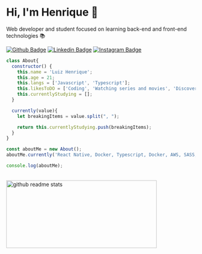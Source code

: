 # Hi, I'm Henrique :wave:

Web developer and student focused on learning back-end and front-end technologies 📚

[![Github Badge](https://img.shields.io/badge/-Github-000?style=flat-square&logo=Github&logoColor=white&link=https://github.com/Henrique1818)](https://github.com/Henrique1818)
[![Linkedin Badge](https://img.shields.io/badge/-LinkedIn-blue?style=flat-square&logo=Linkedin&logoColor=white&link=hhttps://www.linkedin.com/in/luiz-henrique1889/)](https://www.linkedin.com/in/luiz-henrique1889/)
[![Instagram Badge](https://img.shields.io/badge/instagram-%23E4405F.svg?&style=flat-square&logo=instagram&logoColor=white)](https://www.instagram.com/henrique18_89/)


```js
class About{
  constructor() {
    this.name = 'Luiz Henrique';
    this.age = 21;
    this.langs = ['Javascript', 'Typescript'];
    this.likesToDO = ['Coding', 'Watching series and movies', 'Discover new places'];
    this.currentlyStudying = [];
  }

  currently(value){
    let breakingItems = value.split(", ");

    return this.currentlyStudying.push(breakingItems);
  }
}

const aboutMe = new About();
aboutMe.currently('React Native, Docker, Typescript, Docker, AWS, SASS, Nextjs');

console.log(aboutMe);
```

<br/>

<div align="left">
  <img src="https://github-readme-stats.vercel.app/api?username=Henrique1818&show_icons=true&theme=dark" alt="github readme stats" width="400" height="180"/>
</div>
